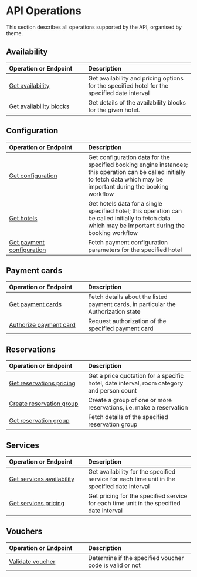 # API Operations

This section describes all operations supported by the API, organised by theme.

## Availability

| <div style="width:200px">Operation or Endpoint</div> | Description |
| :-- | :-- |
| [Get availability](hotels.md#get-availability) | Get availability and pricing options for the specified hotel for the specified date interval |
| [Get availability blocks](availability-blocks.md#get-availability-blocks) | Get details of the availability blocks for the given hotel. |

## Configuration

| <div style="width:200px">Operation or Endpoint</div> | Description |
| :-- | :-- |
| [Get configuration](configuration.md#get-configuration) | Get configuration data for the specified booking engine instances; this operation can be called initially to fetch data which may be important during the booking workflow |
| [Get hotels](hotels.md#get-hotels) | Get hotels data for a single specified hotel; this operation can be called initially to fetch data which may be important during the booking workflow |
| [Get payment configuration](hotels.md#get-payment-configuration) | Fetch payment configuration parameters for the specified hotel |

## Payment cards

| <div style="width:200px">Operation or Endpoint</div> | Description |
| :-- | :-- |
| [Get payment cards](payment-cards.md#get-payment-cards) | Fetch details about the listed payment cards, in particular the Authorization state |
| [Authorize payment card](payment-cards.md#authorize-payment-card) | Request authorization of the specified payment card |

## Reservations

| <div style="width:200px">Operation or Endpoint</div> | Description |
| :-- | :-- |
| [Get reservations pricing](reservations.md#get-reservations-pricing) | Get a price quotation for a specific hotel, date interval, room category and person count |
| [Create reservation group](reservation-groups.md#create-reservation-group) | Create a group of one or more reservations, i.e. make a reservation |
| [Get reservation group](reservation-groups.md#get-reservation-group) | Fetch details of the specified reservation group |


## Services

| <div style="width:200px">Operation or Endpoint</div> | Description |
| :-- | :-- |
| [Get services availability](services.md#get-services-availability) | Get availability for the specified service for each time unit in the specified date interval |
| [Get services pricing](services.md#get-services-pricing) |Get pricing for the specified service for each time unit in the specified date interval |

## Vouchers

| <div style="width:200px">Operation or Endpoint</div> | Description |
| :-- | :-- |
| [Validate voucher](vouchers.md#validate-voucher) | Determine if the specified voucher code is valid or not |
